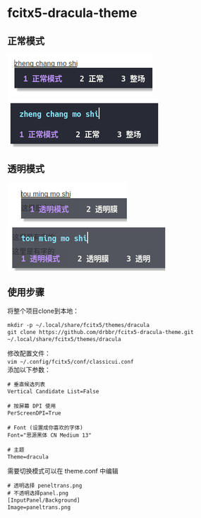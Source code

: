 # fcitx5-dracula-theme


## 正常模式 
![](./shot/normal_shot1.png)  
![](./shot/normal_shot2.png)  

## 透明模式
![](./shot/trans_shot1.png)  
![](./shot/trans_shot2.png)  


## 使用步骤
将整个项目clone到本地：

```
mkdir -p ~/.local/share/fcitx5/themes/dracula
git clone https://github.com/drbbr/fcitx5-dracula-theme.git ~/.local/share/fcitx5/themes/dracula
```

修改配置文件：  
` vim ~/.config/fcitx5/conf/classicui.conf `  
添加以下参数：  

```
# 垂直候选列表
Vertical Candidate List=False

# 按屏幕 DPI 使用
PerScreenDPI=True

# Font (设置成你喜欢的字体)
Font="思源黑体 CN Medium 13"

# 主题
Theme=dracula
```
需要切换模式可以在 theme.conf 中编辑

```
# 透明选择 peneltrans.png 
# 不透明选择panel.png
[InputPanel/Background]
Image=paneltrans.png
```
